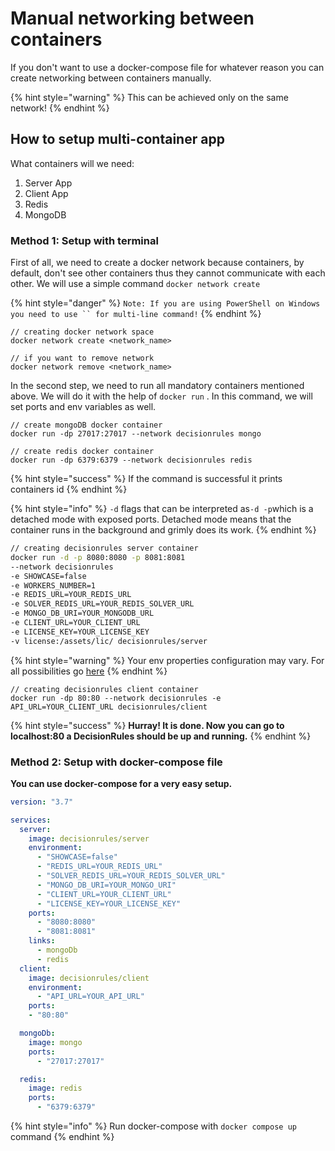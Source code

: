 # Manual networking between containers

If you don't want to use a docker-compose file for whatever reason you can create networking between containers manually.

{% hint style="warning" %}
This can be achieved only on the same network!
{% endhint %}

## How to setup multi-container app

What containers will we need:

1. Server App
2. Client App
3. Redis
4. MongoDB

### Method 1: Setup with terminal

First of all, we need to create a docker network because containers, by default, don't see other containers thus they cannot communicate with each other. We will use a simple command `docker network create`

{% hint style="danger" %}
```Note: If you are using PowerShell on Windows you need to use `` for multi-line command!```
{% endhint %}

```text
// creating docker network space
docker network create <network_name>

// if you want to remove network
docker network remove <network_name>
```

In the second step, we need to run all mandatory containers mentioned above. We will do it with the help of `docker run` . In this command, we will set ports and env variables as well.

```text
// create mongoDB docker container
docker run -dp 27017:27017 --network decisionrules mongo
```

```text
// create redis docker container
docker run -dp 6379:6379 --network decisionrules redis
```

{% hint style="success" %}
If the command is successful it prints containers id
{% endhint %}

{% hint style="info" %}
`-d` flags that can be interpreted as`-d -p`which is a detached mode with exposed ports. Detached mode means that the container runs in the background and grimly does its work.
{% endhint %}

```bash
// creating decisionrules server container
docker run -d -p 8080:8080 -p 8081:8081 
--network decisionrules
-e SHOWCASE=false
-e WORKERS_NUMBER=1
-e REDIS_URL=YOUR_REDIS_URL
-e SOLVER_REDIS_URL=YOUR_REDIS_SOLVER_URL
-e MONGO_DB_URI=YOUR_MONGODB_URL
-e CLIENT_URL=YOUR_CLIENT_URL
-e LICENSE_KEY=YOUR_LICENSE_KEY
-v license:/assets/lic/ decisionrules/server
```

{% hint style="warning" %}
Your env properties configuration may vary. For all possibilities go [here](containers-environmental-variables.md)
{% endhint %}

```text
// creating decisionrules client container
docker run -dp 80:80 --network decisionrules -e API_URL=YOUR_CLIENT_URL decisionrules/client
```

{% hint style="success" %}
**Hurray! It is done. Now you can go to localhost:80 a DecisionRules should be up and running.**
{% endhint %}

### **Method 2: Setup with docker-compose file**

**You can use docker-compose for a very easy setup.**

```yaml
version: "3.7"

services:
  server:
    image: decisionrules/server
    environment:
      - "SHOWCASE=false"
      - "REDIS_URL=YOUR_REDIS_URL"
      - "SOLVER_REDIS_URL=YOUR_REDIS_SOLVER_URL"
      - "MONGO_DB_URI=YOUR_MONGO_URI"
      - "CLIENT_URL=YOUR_CLIENT_URL"
      - "LICENSE_KEY=YOUR_LICENSE_KEY"
    ports:
      - "8080:8080"
      - "8081:8081"
    links:
      - mongoDb
      - redis
  client:
    image: decisionrules/client
    environment:
      - "API_URL=YOUR_API_URL"
    ports:
    - "80:80"

  mongoDb:
    image: mongo
    ports:
      - "27017:27017"

  redis:
    image: redis
    ports:
      - "6379:6379"
```

{% hint style="info" %}
Run docker-compose with `docker compose up` command
{% endhint %}

